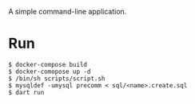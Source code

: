 A simple command-line application.

# Run

``` fish
$ docker-compose build
$ docker-comopose up -d
$ /bin/sh scripts/script.sh
$ mysqldef -umysql precomm < sql/<name>.create.sql
$ dart run
```

